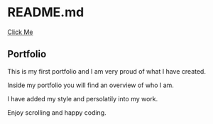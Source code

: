 # README.md
[Click Me](https://spacewal.github.io/Portfolio/)
## Portfolio

This is my first portfolio and I am very proud of what I have created.

Inside my portfolio you will find an overview of who I am.

I have added my style and persolatily into my work.

Enjoy scrolling and happy coding.

